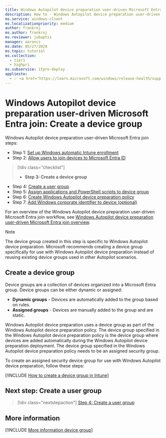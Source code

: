 ```yaml
---
title: Windows Autopilot device preparation user-driven Microsoft Entra join - Step 3 of 7 - Create a device group
description: How to - Windows Autopilot device preparation user-driven Microsoft Entra join - Step 3 of 7 - Create a device group.
ms.service: windows-client
ms.localizationpriority: medium
author: frankroj
ms.author: frankroj
ms.reviewer: jubaptis
manager: aaroncz
ms.date: 05/27/2024
ms.topic: tutorial
ms.collection:
  - tier1
  - highpri
ms.subservice: itpro-deploy
appliesto:
  - ✅ <a href="https://learn.microsoft.com/windows/release-health/supported-versions-windows-client" target="_blank">Windows 11</a>
---
```


# Windows Autopilot device preparation user-driven Microsoft Entra join: Create a device group

Windows Autopilot device preparation user-driven Microsoft Entra join steps:

- Step 1: [Set up Windows automatic Intune enrollment](entra-join-automatic-enrollment.md)
- Step 2: [Allow users to join devices to Microsoft Entra ID](entra-join-allow-users-to-join.md)

> [!div class="checklist"]
>
> - **Step 3: Create a device group**

- Step 4: [Create a user group](entra-join-user-group.md)
- Step 5: [Assign applications and PowerShell scripts to device group](entra-join-assign-apps-scripts.md)
- Step 6: [Create Windows Autopilot device preparation policy](entra-join-autopilot-policy.md)
- Step 7: [Add Windows corporate identifier to device (optional)](entra-join-corporate-identifier.md)

For an overview of the Windows Autopilot device preparation user-driven Microsoft Entra join workflow, see [Windows Autopilot device preparation user-driven Microsoft Entra join overview](entra-join-workflow.md#workflow).

> [!NOTE]
>
> The device group created in this step is specific to Windows Autopilot device preparation. Microsoft recommends creating a device group specifically for use with Windows Autopilot device preparation instead of reusing existing device groups used in other Autopilot scenarios.

## Create a device group

Device groups are a collection of devices organized into a Microsoft Entra group. Device groups can be either dynamic or assigned:

- **Dynamic groups** - Devices are automatically added to the group based on rules.
- **Assigned groups** - Devices are manually added to the group and are static.

Windows Autopilot device preparation uses a device group as part of the Windows Autopilot device preparation policy. The device group specified in the Windows Autopilot device preparation policy is the device group where devices are added automatically during the Windows Autopilot device preparation deployment. The device group specified in the Windows Autopilot device preparation policy needs to be an assigned security group.

To create an assigned security device group for use with Windows Autopilot device preparation, follow these steps:

[!INCLUDE [How to create a device group in Intune](../../../includes/create-assigned-device-group.md)]

## Next step: Create a user group

> [!div class="nextstepaction"]
> [Step 4: Create a user group](entra-join-user-group.md)

## More information

[!INCLUDE [More information device group](../../../includes/more-info-device-group.md)]
